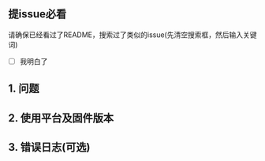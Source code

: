 ## 提issue必看
请确保已经看过了README，搜索过了类似的issue(先清空搜索框，然后输入关键词)  
* [ ] 我明白了
## 1. 问题

## 2. 使用平台及固件版本

## 3. 错误日志(可选)
